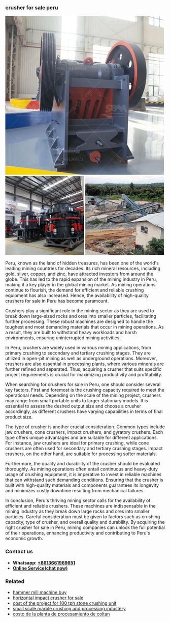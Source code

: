 <h3>crusher for sale peru</h3><img src='1706768048.jpg' alt=''><p>Peru, known as the land of hidden treasures, has been one of the world's leading mining countries for decades. Its rich mineral resources, including gold, silver, copper, and zinc, have attracted investors from around the globe. This has led to the rapid expansion of the mining industry in Peru, making it a key player in the global mining market. As mining operations continue to flourish, the demand for efficient and reliable crushing equipment has also increased. Hence, the availability of high-quality crushers for sale in Peru has become paramount.</p><p>Crushers play a significant role in the mining sector as they are used to break down large-sized rocks and ores into smaller particles, facilitating further processing. These robust machines are designed to handle the toughest and most demanding materials that occur in mining operations. As a result, they are built to withstand heavy workloads and harsh environments, ensuring uninterrupted mining activities.</p><p>In Peru, crushers are widely used in various mining applications, from primary crushing to secondary and tertiary crushing stages. They are utilized in open-pit mining as well as underground operations. Moreover, crushers are also essential in processing plants, where various minerals are further refined and separated. Thus, acquiring a crusher that suits specific project requirements is crucial for maximizing productivity and profitability.</p><p>When searching for crushers for sale in Peru, one should consider several key factors. First and foremost is the crushing capacity required to meet the operational needs. Depending on the scale of the mining project, crushers may range from small portable units to larger stationary models. It is essential to assess the desired output size and choose a crusher accordingly, as different crushers have varying capabilities in terms of final product size.</p><p>The type of crusher is another crucial consideration. Common types include jaw crushers, cone crushers, impact crushers, and gyratory crushers. Each type offers unique advantages and are suitable for different applications. For instance, jaw crushers are ideal for primary crushing, while cone crushers are often used for secondary and tertiary crushing stages. Impact crushers, on the other hand, are suitable for processing softer materials.</p><p>Furthermore, the quality and durability of the crusher should be evaluated thoroughly. As mining operations often entail continuous and heavy-duty usage of crushing equipment, it is imperative to invest in reliable machines that can withstand such demanding conditions. Ensuring that the crusher is built with high-quality materials and components guarantees its longevity and minimizes costly downtime resulting from mechanical failures.</p><p>In conclusion, Peru's thriving mining sector calls for the availability of efficient and reliable crushers. These machines are indispensable in the mining industry as they break down large rocks and ores into smaller particles. Careful consideration must be given to factors such as crushing capacity, type of crusher, and overall quality and durability. By acquiring the right crusher for sale in Peru, mining companies can unlock the full potential of their operations, enhancing productivity and contributing to Peru's economic growth.</p><h3>Contact us</h3><ul><li><strong>Whatsapp:&nbsp;<a href="https://wa.me/8613661969651">+8613661969651</a></strong></li><li><a href="https://swt.shibang-china.com/?git&amp;zhl&amp;crusher for sale peru"><strong>Online Service(chat now)</strong></a></li></ul><h3>Related</h3><ul><li><a href='hammer mill machine buy.md'>hammer mill machine buy</a></li><li><a href='horizontal impact crusher for sale.md'>horizontal impact crusher for sale</a></li><li><a href='cost of the project for 100 tph stone crushing unit.md'>cost of the project for 100 tph stone crushing unit</a></li><li><a href='small scale marble crushing and processing industery.md'>small scale marble crushing and processing industery</a></li><li><a href='costo de la planta de procesamiento de coltan.md'>costo de la planta de procesamiento de coltan</a></li></ul>